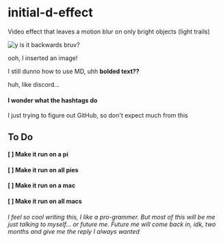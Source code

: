 # initial-d-effect
Video effect that leaves a motion blur on only bright objects (light trails)

![y is it backwards bruv?](https://github.com/beiop/initial-d-effect/blob/main/ezgif-4-0e1d171054.gif)

ooh, I inserted an image!

I still dunno how to use MD, uhh
**bolded text??**

huh, like discord...

#### I wonder what the hashtags do

I just trying to figure out GitHub, so don't expect much from this

## **To Do**
#### [ ] Make it run on a pi
#### [ ] Make it run on all pies
#### [ ] Make it run on a mac
#### [ ] Make it run on all macs

###### I feel so cool writing this, I like a pro-grammer. But most of this will be me just talking to myself... or future me. Future me will come back in, idk, two months and give me the reply I always wanted

